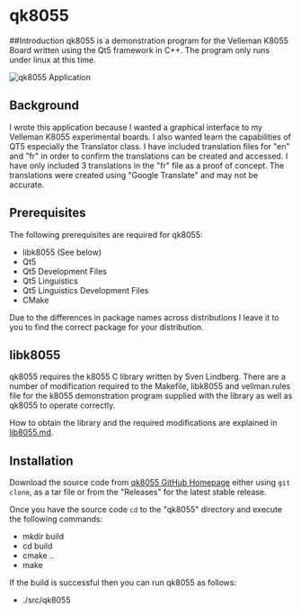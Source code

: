 # qk8055

##Introduction
qk8055 is a demonstration program for the Velleman K8055 Board written using the Qt5 framework in C++.  The program only runs under linux at this time.

![qk8055 Application](images/screenshot.png)

## Background
I wrote this application because I wanted a graphical interface to my Velleman K8055 experimental boards.  I also wanted learn the capabilities of QT5 especially the Translator class.  I have included translation files for "en" and "fr" in order to confirm the translations can be created and accessed. I have only included 3 translations in the "fr" file as a proof of concept.  The translations were created using "Google Translate" and may not be accurate.

## Prerequisites  
The following prerequisites are required for qk8055:   

  * libk8055  (See below)
  * Qt5
  * Qt5 Development Files
  * Qt5 Linguistics
  * Qt5 Linguistics Development Files
  * CMake

Due to the differences in package names across distributions I leave it to you to find the correct package for your distribution. 

## libk8055
qk8055 requires the k8055 C library written by Sven Lindberg.  There are a number of modification required to the Makefile, libk8055 and vellman.rules file for the k8055 demonstration program supplied with the library as well as qk8055 to operate correctly.

How to obtain the library and the required modifications are explained in [lib8055.md](lib8055.md).

## Installation
Download the source code from [qk8055 GitHub Homepage](https://github.com/g7mzr/qk8055) either using `git clone`, as a tar file or from the "Releases" for the latest stable release.

Once you have the source code `cd` to the "qk8055" directory and execute the following commands:

  * mkdir build
  * cd build
  * cmake ..
  * make

If the build is successful then you can run qk8055 as follows:

  * ./src/qk8055


